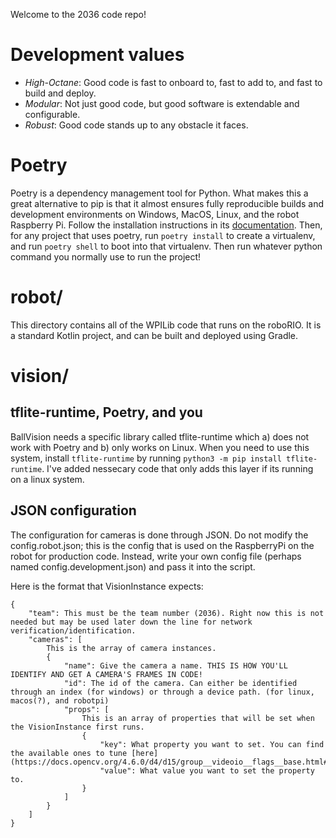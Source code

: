 Welcome to the 2036 code repo!

# Development values
- *High-Octane*: Good code is fast to onboard to, fast to add to, and fast to build and deploy.
- *Modular*: Not just good code, but good software is extendable and configurable.
- *Robust*: Good code stands up to any obstacle it faces.

# Poetry
Poetry is a dependency management tool for Python. What makes this a great alternative to pip is that it almost ensures fully reproducible builds and development environments on Windows, MacOS, Linux, and the robot Raspberry Pi. Follow the installation instructions in its [documentation](https://python-poetry.org/docs/). Then, for any project that uses poetry, run `poetry install` to create a virtualenv, and run `poetry shell` to boot into that virtualenv. Then run whatever python command you normally use to run the project!

# robot/
This directory contains all of the WPILib code that runs on the roboRIO. It is a standard Kotlin project, and can be built and deployed using Gradle.

# vision/

## tflite-runtime, Poetry, and you
BallVision needs a specific library called tflite-runtime which a) does not work with Poetry and b) only works on Linux. When you need to use this system, install `tflite-runtime` by running `python3 -m pip install tflite-runtime`. I've added nessecary code that only adds this layer if its running on a linux system.

## JSON configuration
The configuration for cameras is done through JSON. Do not modify the config.robot.json; this is the config that is used on the RaspberryPi on the robot for production code.
Instead, write your own config file (perhaps named config.development.json) and pass it into the script.

Here is the format that VisionInstance expects:

```
{
    "team": This must be the team number (2036). Right now this is not needed but may be used later down the line for network verification/identification.
    "cameras": [
        This is the array of camera instances.
        {
            "name": Give the camera a name. THIS IS HOW YOU'LL IDENTIFY AND GET A CAMERA'S FRAMES IN CODE!
            "id": The id of the camera. Can either be identified through an index (for windows) or through a device path. (for linux, macos(?), and robotpi)
            "props": [
                This is an array of properties that will be set when the VisionInstance first runs.
                {
                    "key": What property you want to set. You can find the available ones to tune [here](https://docs.opencv.org/4.6.0/d4/d15/group__videoio__flags__base.html#gaeb8dd9c89c10a5c63c139bf7c4f5704d).
                    "value": What value you want to set the property to.
                }
            ]
        }
    ] 
}
```